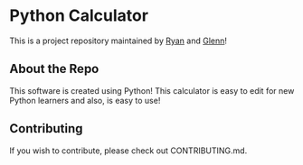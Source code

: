 # Python Calculator

This is a project repository maintained by [Ryan](https://github.com/ryantwt07) and [Glenn](https://github.com/Rubikscube2007)!

## About the Repo

This software is created using Python! This calculator is easy to edit for new Python learners and also, is easy to use!

## Contributing

If you wish to contribute, please check out CONTRIBUTING.md.

